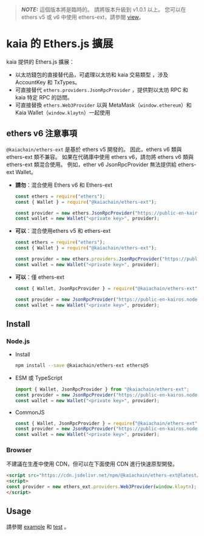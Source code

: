 > **_NOTE:_**
> 這個版本將是臨時的。
> 請將版本升級到 v1.0.1 以上。 您可以在 ethers v5 或 v6 中使用 ethers-ext，請參閱 [view](/references/sdk/ethers-ext/getting-started/)。

# kaia 的 Ethers.js 擴展

kaia 提供的 Ethers.js 擴展：

- 以太坊錢包的直接替代品，可處理以太坊和 kaia 交易類型
  ，涉及 AccountKey 和 TxTypes。
- 可直接替代 `ethers.providers.JsonRpcProvider` ，提供對以太坊 RPC 和
  kaia 特定 RPC 的訪問。
- 可直接替換 `ethers.Web3Provider` 以與 MetaMask（`window.ethereum`）和 Kaia Wallet（`window.klaytn`）一起使用

## ethers v6 注意事項

`@kaiachain/ethers-ext` 是基於 ethers v5 開發的。 因此，ethers v6 類與 ethers-ext 類不兼容。 如果在代碼庫中使用 ethers v6，請勿將 ethers v6 類與 ethers-ext 類混合使用。 例如，ether v6 JsonRpcProvider 無法提供給 ethers-ext Wallet。

- **請勿**：混合使用 Ethers v6 和 Ethers-ext
  ```js
  const ethers = require("ethers");
  const { Wallet } = require("@kaiachain/ethers-ext");

  const provider = new ethers.JsonRpcProvider("https://public-en-kairos.node.kaia.io");
  const wallet = new Wallet("<private key>", provider);
  ```
- **可以**：混合使用ethers v5 和 ethers-ext
  ```js
  const ethers = require("ethers");
  const { Wallet } = require("@kaiachain/ethers-ext");

  const provider = new ethers.providers.JsonRpcProvider("https://public-en-kairos.node.kaia.io");
  const wallet = new Wallet("<private key>", provider);
  ```
- **可以**：僅 ethers-ext
  ```js
  const { Wallet, JsonRpcProvider } = require("@kaiachain/ethers-ext");

  const provider = new JsonRpcProvider("https://public-en-kairos.node.kaia.io");
  const wallet = new Wallet("<private key>", provider);
  ```

## Install

### Node.js

- Install
  ```sh
  npm install --save @kaiachain/ethers-ext ethers@5
  ```
- ESM 或 TypeScript
  ```ts
  import { Wallet, JsonRpcProvider } from "@kaiachain/ethers-ext";
  const provider = new JsonRpcProvider("https://public-en-kairos.node.kaia.io");
  const wallet = new Wallet("<private key>", provider);
  ```
- CommonJS
  ```js
  const { Wallet, JsonRpcProvider } = require("@kaiachain/ethers-ext");
  const provider = new JsonRpcProvider("https://public-en-kairos.node.kaia.io");
  const wallet = new Wallet("<private key>", provider);
  ```

### Browser

不建議在生產中使用 CDN，但可以在下面使用 CDN 進行快速原型開發。

```html
<script src="https://cdn.jsdelivr.net/npm/@kaiachain/ethers-ext@latest/dist/ethers-ext.bundle.js"></script>
<script>
const provider = new ethers_ext.providers.Web3Provider(window.klaytn);
</script>
```

## Usage

請參閱 [example](./example) 和 [test](./test) 。
